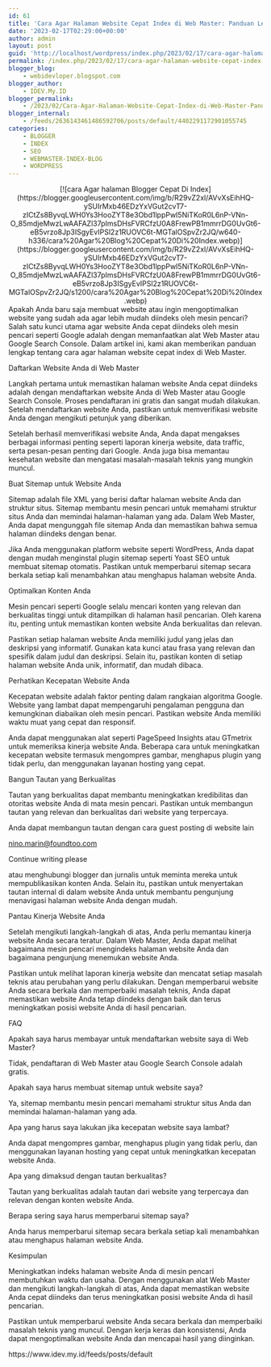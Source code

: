 ```yaml
---
id: 61
title: 'Cara Agar Halaman Website Cepat Index di Web Master: Panduan Lengkap'
date: '2023-02-17T02:29:00+00:00'
author: admin
layout: post
guid: 'http://localhost/wordpress/index.php/2023/02/17/cara-agar-halaman-website-cepat-index-di-web-master-panduan-lengkap/'
permalink: /index.php/2023/02/17/cara-agar-halaman-website-cepat-index-di-web-master-panduan-lengkap/
blogger_blog:
    - webidevloper.blogspot.com
blogger_author:
    - IDEV.My.ID
blogger_permalink:
    - /2023/02/Cara-Agar-Halaman-Website-Cepat-Index-di-Web-Master-Panduan-Lengkap.html
blogger_internal:
    - /feeds/2636143461486592706/posts/default/4402291172901055745
categories:
    - BLOGGER
    - INDEX
    - SEO
    - WEBMASTER-INDEX-BLOG
    - WORDPRESS
---
```


<div style="clear: both; text-align: center;">[![cara Agar halaman Blogger Cepat Di Index](https://blogger.googleusercontent.com/img/b/R29vZ2xl/AVvXsEihHQ-ySUIrMxb46EDzYxVGut2cvT7-zICtZs8ByvqLWH0Ys3HooZYT8e3Obd1lppPwI5NiTKoR0L6nP-VNn-O_85mdjeMwzLwAAFAZl37pImsDHsFVRCfzU0A8FrewPB1mmrrDG0UvGt6-eB5vrzo8Jp3ISgyEvIPSl2z1RUOVC6t-MGTalOSpvZr2JQ/w640-h336/cara%20Agar%20Blog%20Cepat%20Di%20Index.webp)](https://blogger.googleusercontent.com/img/b/R29vZ2xl/AVvXsEihHQ-ySUIrMxb46EDzYxVGut2cvT7-zICtZs8ByvqLWH0Ys3HooZYT8e3Obd1lppPwI5NiTKoR0L6nP-VNn-O_85mdjeMwzLwAAFAZl37pImsDHsFVRCfzU0A8FrewPB1mmrrDG0UvGt6-eB5vrzo8Jp3ISgyEvIPSl2z1RUOVC6t-MGTalOSpvZr2JQ/s1200/cara%20Agar%20Blog%20Cepat%20Di%20Index.webp)</div>Apakah Anda baru saja membuat website atau ingin mengoptimalkan website yang sudah ada agar lebih mudah diindeks oleh mesin pencari? Salah satu kunci utama agar website Anda cepat diindeks oleh mesin pencari seperti Google adalah dengan memanfaatkan alat Web Master atau Google Search Console. Dalam artikel ini, kami akan memberikan panduan lengkap tentang cara agar halaman website cepat index di Web Master.

Daftarkan Website Anda di Web Master

Langkah pertama untuk memastikan halaman website Anda cepat diindeks adalah dengan mendaftarkan website Anda di Web Master atau Google Search Console. Proses pendaftaran ini gratis dan sangat mudah dilakukan. Setelah mendaftarkan website Anda, pastikan untuk memverifikasi website Anda dengan mengikuti petunjuk yang diberikan.

Setelah berhasil memverifikasi website Anda, Anda dapat mengakses berbagai informasi penting seperti laporan kinerja website, data traffic, serta pesan-pesan penting dari Google. Anda juga bisa memantau kesehatan website dan mengatasi masalah-masalah teknis yang mungkin muncul.

Buat Sitemap untuk Website Anda

Sitemap adalah file XML yang berisi daftar halaman website Anda dan struktur situs. Sitemap membantu mesin pencari untuk memahami struktur situs Anda dan memindai halaman-halaman yang ada. Dalam Web Master, Anda dapat mengunggah file sitemap Anda dan memastikan bahwa semua halaman diindeks dengan benar.

Jika Anda menggunakan platform website seperti WordPress, Anda dapat dengan mudah menginstal plugin sitemap seperti Yoast SEO untuk membuat sitemap otomatis. Pastikan untuk memperbarui sitemap secara berkala setiap kali menambahkan atau menghapus halaman website Anda.

Optimalkan Konten Anda

Mesin pencari seperti Google selalu mencari konten yang relevan dan berkualitas tinggi untuk ditampilkan di halaman hasil pencarian. Oleh karena itu, penting untuk memastikan konten website Anda berkualitas dan relevan.

Pastikan setiap halaman website Anda memiliki judul yang jelas dan deskripsi yang informatif. Gunakan kata kunci atau frasa yang relevan dan spesifik dalam judul dan deskripsi. Selain itu, pastikan konten di setiap halaman website Anda unik, informatif, dan mudah dibaca.

Perhatikan Kecepatan Website Anda

Kecepatan website adalah faktor penting dalam rangkaian algoritma Google. Website yang lambat dapat mempengaruhi pengalaman pengguna dan kemungkinan diabaikan oleh mesin pencari. Pastikan website Anda memiliki waktu muat yang cepat dan responsif.

Anda dapat menggunakan alat seperti PageSpeed Insights atau GTmetrix untuk memeriksa kinerja website Anda. Beberapa cara untuk meningkatkan kecepatan website termasuk mengompres gambar, menghapus plugin yang tidak perlu, dan menggunakan layanan hosting yang cepat.

Bangun Tautan yang Berkualitas

Tautan yang berkualitas dapat membantu meningkatkan kredibilitas dan otoritas website Anda di mata mesin pencari. Pastikan untuk membangun tautan yang relevan dan berkualitas dari website yang terpercaya.

Anda dapat membangun tautan dengan cara guest posting di website lain

nino.marin@foundtoo.com

Continue writing please

atau menghubungi blogger dan jurnalis untuk meminta mereka untuk mempublikasikan konten Anda. Selain itu, pastikan untuk menyertakan tautan internal di dalam website Anda untuk membantu pengunjung menavigasi halaman website Anda dengan mudah.

Pantau Kinerja Website Anda

Setelah mengikuti langkah-langkah di atas, Anda perlu memantau kinerja website Anda secara teratur. Dalam Web Master, Anda dapat melihat bagaimana mesin pencari mengindeks halaman website Anda dan bagaimana pengunjung menemukan website Anda.

Pastikan untuk melihat laporan kinerja website dan mencatat setiap masalah teknis atau perubahan yang perlu dilakukan. Dengan memperbarui website Anda secara berkala dan memperbaiki masalah teknis, Anda dapat memastikan website Anda tetap diindeks dengan baik dan terus meningkatkan posisi website Anda di hasil pencarian.

FAQ

Apakah saya harus membayar untuk mendaftarkan website saya di Web Master?

Tidak, pendaftaran di Web Master atau Google Search Console adalah gratis.

Apakah saya harus membuat sitemap untuk website saya?

Ya, sitemap membantu mesin pencari memahami struktur situs Anda dan memindai halaman-halaman yang ada.

Apa yang harus saya lakukan jika kecepatan website saya lambat?

Anda dapat mengompres gambar, menghapus plugin yang tidak perlu, dan menggunakan layanan hosting yang cepat untuk meningkatkan kecepatan website Anda.

Apa yang dimaksud dengan tautan berkualitas?

Tautan yang berkualitas adalah tautan dari website yang terpercaya dan relevan dengan konten website Anda.

Berapa sering saya harus memperbarui sitemap saya?

Anda harus memperbarui sitemap secara berkala setiap kali menambahkan atau menghapus halaman website Anda.

Kesimpulan

Meningkatkan indeks halaman website Anda di mesin pencari membutuhkan waktu dan usaha. Dengan menggunakan alat Web Master dan mengikuti langkah-langkah di atas, Anda dapat memastikan website Anda cepat diindeks dan terus meningkatkan posisi website Anda di hasil pencarian.

Pastikan untuk memperbarui website Anda secara berkala dan memperbaiki masalah teknis yang muncul. Dengan kerja keras dan konsistensi, Anda dapat mengoptimalkan website Anda dan mencapai hasil yang diinginkan.

<div>https://www.idev.my.id/feeds/posts/default</div>